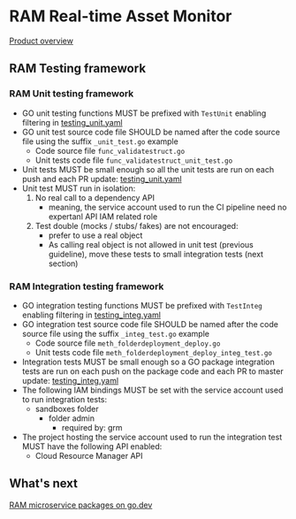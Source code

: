 # RAM Real-time Asset Monitor

[Product overview](https://github.com/BrunoReboul/ram-config-template/blob/master/docs/product_overview.md)

## RAM Testing framework

### RAM Unit testing framework

- GO unit testing functions MUST be prefixed with `TestUnit` enabling filtering in [testing_unit.yaml](testing_unit.yaml)
- GO unit test source code file SHOULD be named after the code source file using the suffix `_unit_test.go` example
  - Code source file `func_validatestruct.go`
  - Unit tests code file `func_validatestruct_unit_test.go`
- Unit tests MUST be small enough so all the unit tests are run on each push and each PR update: [testing_unit.yaml](testing_unit.yaml)
- Unit test MUST run in isolation:
  1. No real call to a dependency API
     - meaning, the service account used to run the CI pipeline need no expertanl API IAM related role
  2. Test double (mocks / stubs/ fakes) are not encouraged:
     - prefer to use a real object
     - As calling real object is not allowed in unit test (previous guideline), move these tests to small integration tests (next section)

### RAM Integration testing framework

- GO integration testing functions MUST be prefixed with `TestInteg` enabling filtering in [testing_integ.yaml](testing_integ.yaml)
- GO integration test source code file SHOULD be named after the code source file using the suffix `_integ_test.go` example
  - Code source file `meth_folderdeployment_deploy.go`
  - Unit tests code file `meth_folderdeployment_deploy_integ_test.go`
- Integration tests MUST be small enough so a GO package integration tests are run on each push on the package code and each PR to master update: [testing_integ.yaml](testing_integ.yaml)
- The following IAM bindings MUST be set with the service account used to run integration tests:
  - sandboxes folder
    - folder admin
      - required by: grm
- The project hosting the service account used to run the integration test MUST have the following API enabled:
  - Cloud Resource Manager API

## What's next

[RAM microservice packages on go.dev](https://pkg.go.dev/github.com/BrunoReboul/ram)
